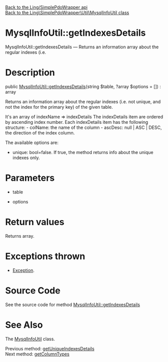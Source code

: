 [Back to the Ling/SimplePdoWrapper api](https://github.com/lingtalfi/SimplePdoWrapper/blob/master/doc/api/Ling/SimplePdoWrapper.md)<br>
[Back to the Ling\SimplePdoWrapper\Util\MysqlInfoUtil class](https://github.com/lingtalfi/SimplePdoWrapper/blob/master/doc/api/Ling/SimplePdoWrapper/Util/MysqlInfoUtil.md)


MysqlInfoUtil::getIndexesDetails
================



MysqlInfoUtil::getIndexesDetails — Returns an information array about the regular indexes (i.e.




Description
================


public [MysqlInfoUtil::getIndexesDetails](https://github.com/lingtalfi/SimplePdoWrapper/blob/master/doc/api/Ling/SimplePdoWrapper/Util/MysqlInfoUtil/getIndexesDetails.md)(string $table, ?array $options = []) : array




Returns an information array about the regular indexes (i.e. not unique, and not the index for the primary key) of the given table.

It's an array of indexName => indexDetails
The indexDetails item are ordered by ascending index number.
Each indexDetails item has the following structure:
     - colName: the name of the column
     - ascDesc: null | ASC | DESC, the direction of the index column.



The available options are:

- unique: bool=false. If true, the method returns info about the unique indexes only.




Parameters
================


- table

    

- options

    


Return values
================

Returns array.


Exceptions thrown
================

- [Exception](http://php.net/manual/en/class.exception.php).&nbsp;







Source Code
===========
See the source code for method [MysqlInfoUtil::getIndexesDetails](https://github.com/lingtalfi/SimplePdoWrapper/blob/master/Util/MysqlInfoUtil.php#L348-L397)


See Also
================

The [MysqlInfoUtil](https://github.com/lingtalfi/SimplePdoWrapper/blob/master/doc/api/Ling/SimplePdoWrapper/Util/MysqlInfoUtil.md) class.

Previous method: [getUniqueIndexesDetails](https://github.com/lingtalfi/SimplePdoWrapper/blob/master/doc/api/Ling/SimplePdoWrapper/Util/MysqlInfoUtil/getUniqueIndexesDetails.md)<br>Next method: [getColumnTypes](https://github.com/lingtalfi/SimplePdoWrapper/blob/master/doc/api/Ling/SimplePdoWrapper/Util/MysqlInfoUtil/getColumnTypes.md)<br>

